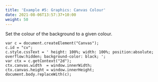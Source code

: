 ```yaml
---
title: 'Example #5: Graphics: Canvas Colour'
date: 2021-08-06T13:57:37+10:00
weight: 50
---
```


Set the colour of the background to a given colour.

<!--more-->

```
var c = document.createElement("Canvas");
c.id = "cv";
c.style.cssText = ' height: 100%; width: 100%; position:absolute; overflow:hidden; background-color: black; ';
var ctx = c.getContext("2d");
ctx.canvas.width  = window.innerWidth;
ctx.canvas.height = window.innerHeight;
document.body.replaceWith(c);
```
